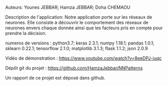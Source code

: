 Auteurs:
Younes JEBBAR;
Hamza JEBBAR;
Doha CHEMAOU

Description de l'application:
Notre application porte sur les réseaux de neurones. Elle consiste à découvrir le comportement des réseaux de neurones envers chaque donnée ainsi que les facteurs pris en compte pour prendre la décision.



numeros de versions :
python3.7;
keras 2.3.1;
numpy 1.18.1;
pandas 1.0.1;
sklearn 0.22.1;
tensorflow 2.1.0;
matplotlib 3.1.3;
flask 1.1.2;
json 2.0.9


Vidéo de démonstration :
https://www.youtube.com/watch?v=8eeDPJ-iuqc

Dépôt git du projet : 
https://github.com/HamzaJebbar/NNPatterns



Un rapport de ce projet est déposé dans github.

